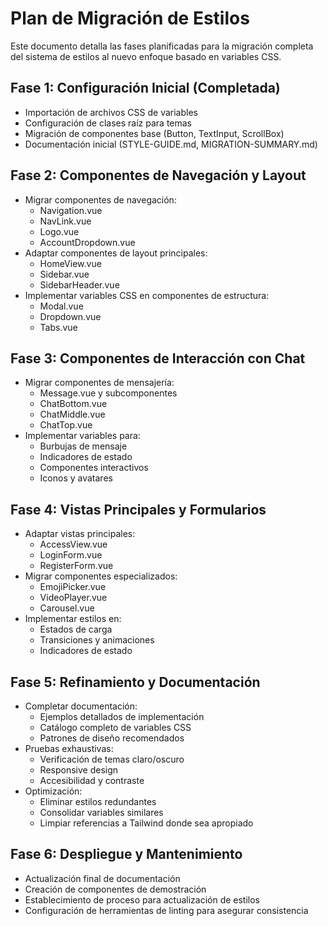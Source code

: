 # Plan de Migración de Estilos

Este documento detalla las fases planificadas para la migración completa del sistema de estilos al nuevo enfoque basado en variables CSS.

## Fase 1: Configuración Inicial (Completada)
- Importación de archivos CSS de variables
- Configuración de clases raíz para temas
- Migración de componentes base (Button, TextInput, ScrollBox)
- Documentación inicial (STYLE-GUIDE.md, MIGRATION-SUMMARY.md)

## Fase 2: Componentes de Navegación y Layout
- Migrar componentes de navegación:
  - Navigation.vue
  - NavLink.vue
  - Logo.vue
  - AccountDropdown.vue
- Adaptar componentes de layout principales:
  - HomeView.vue
  - Sidebar.vue
  - SidebarHeader.vue
- Implementar variables CSS en componentes de estructura:
  - Modal.vue
  - Dropdown.vue
  - Tabs.vue

## Fase 3: Componentes de Interacción con Chat
- Migrar componentes de mensajería:
  - Message.vue y subcomponentes
  - ChatBottom.vue
  - ChatMiddle.vue
  - ChatTop.vue
- Implementar variables para:
  - Burbujas de mensaje
  - Indicadores de estado
  - Componentes interactivos
  - Iconos y avatares

## Fase 4: Vistas Principales y Formularios
- Adaptar vistas principales:
  - AccessView.vue
  - LoginForm.vue
  - RegisterForm.vue
- Migrar componentes especializados:
  - EmojiPicker.vue
  - VideoPlayer.vue
  - Carousel.vue
- Implementar estilos en:
  - Estados de carga
  - Transiciones y animaciones
  - Indicadores de estado

## Fase 5: Refinamiento y Documentación
- Completar documentación:
  - Ejemplos detallados de implementación
  - Catálogo completo de variables CSS
  - Patrones de diseño recomendados
- Pruebas exhaustivas:
  - Verificación de temas claro/oscuro
  - Responsive design
  - Accesibilidad y contraste
- Optimización:
  - Eliminar estilos redundantes
  - Consolidar variables similares
  - Limpiar referencias a Tailwind donde sea apropiado

## Fase 6: Despliegue y Mantenimiento
- Actualización final de documentación
- Creación de componentes de demostración
- Establecimiento de proceso para actualización de estilos
- Configuración de herramientas de linting para asegurar consistencia